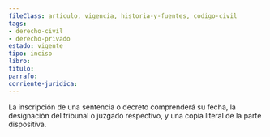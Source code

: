 ```yaml
---
fileClass: articulo, vigencia, historia-y-fuentes, codigo-civil
tags:
- derecho-civil
- derecho-privado
estado: vigente
tipo: inciso
libro:
titulo:
parrafo:
corriente-juridica:
---
```

La inscripción de una sentencia o decreto comprenderá su fecha, la designación del tribunal o juzgado respectivo, y una copia literal de la parte dispositiva.